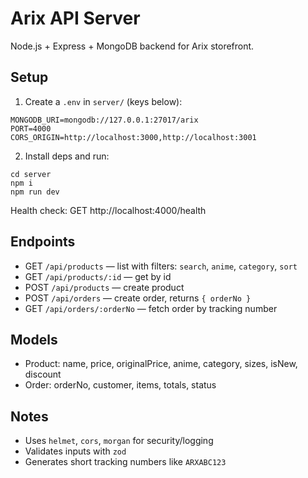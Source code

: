 # Arix API Server

Node.js + Express + MongoDB backend for Arix storefront.

## Setup

1. Create a `.env` in `server/` (keys below):

```
MONGODB_URI=mongodb://127.0.0.1:27017/arix
PORT=4000
CORS_ORIGIN=http://localhost:3000,http://localhost:3001
```

2. Install deps and run:

```
cd server
npm i
npm run dev
```

Health check: GET http://localhost:4000/health

## Endpoints

- GET `/api/products` — list with filters: `search`, `anime`, `category`, `sort`
- GET `/api/products/:id` — get by id
- POST `/api/products` — create product
- POST `/api/orders` — create order, returns `{ orderNo }`
- GET `/api/orders/:orderNo` — fetch order by tracking number

## Models

- Product: name, price, originalPrice, anime, category, sizes, isNew, discount
- Order: orderNo, customer, items, totals, status

## Notes

- Uses `helmet`, `cors`, `morgan` for security/logging
- Validates inputs with `zod`
- Generates short tracking numbers like `ARXABC123`
